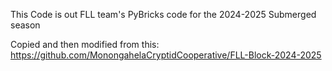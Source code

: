 This Code is out FLL team's PyBricks code for the 2024-2025 Submerged season


Copied and then modified from this: https://github.com/MonongahelaCryptidCooperative/FLL-Block-2024-2025
